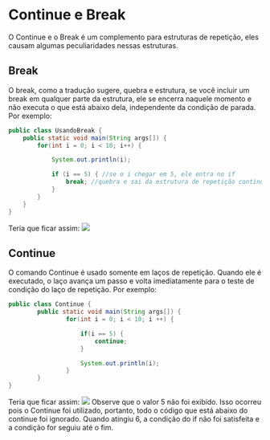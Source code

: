 <h1>Continue e Break</h1>

O Continue e o Break é um complemento para estruturas de repetição, eles causam algumas peculiaridades nessas estruturas.

<h2> Break </h2>
O break, como a tradução sugere, quebra e estrutura, se você incluir um break em qualquer parte da estrutura, ele se encerra naquele momento e não executa o que está abaixo dela, independente da condição de parada. Por exemplo:

```java
public class UsandoBreak {
    public static void main(String args[]) {
        for(int i = 0; i < 10; i++) {

            System.out.println(i);

            if (i == 5) { //se o i chegar em 5, ele entra no if
                break; //quebra e sai da estrutura de repetição continuando o código.
            }
        }
    }
}
```

Teria que ficar assim:
<img src="../img/break.jpeg">

<h2>Continue</h2>

O comando Continue é usado somente em laços de repetição. Quando ele é executado, o laço avança um passo e volta imediatamente para o teste de condição do laço de repetição. Por exemplo:

```java
public class Continue {
        public static void main(String args[]) {
                for(int i = 0; i < 10; i ++) {

                    if(i == 5) {
                        continue;
                    }

                    System.out.println(i);
                }
        }
}
```

Teria que ficar assim:
<img src="../img/Continue.jpeg">
Observe que o valor 5 não foi exibido. Isso ocorreu pois o Continue foi utilizado, portanto, todo o código que está abaixo do continue foi ignorado. Quando atingiu 6, a condição do if não foi satisfeita e a condição for seguiu até o fim.
